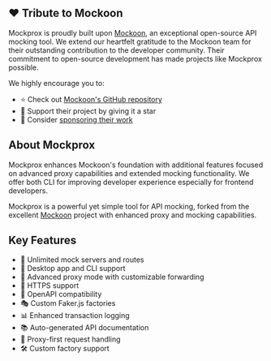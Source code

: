 ## ❤️ Tribute to Mockoon

Mockprox is proudly built upon [Mockoon](https://mockoon.com), an exceptional open-source API mocking tool. We extend our heartfelt gratitude to the Mockoon team for their outstanding contribution to the developer community. Their commitment to open-source development has made projects like Mockprox possible.

We highly encourage you to:
- ⭐ Check out [Mockoon's GitHub repository](https://github.com/mockoon/mockoon)
- 🌟 Support their project by giving it a star
- 💝 Consider [sponsoring their work](https://github.com/sponsors/mockoon)

## About Mockprox

Mockprox enhances Mockoon's foundation with additional features focused on advanced proxy capabilities and extended mocking functionality. We offer both CLI for improving developer experience especially for frontend developers.

Mockprox is a powerful yet simple tool for API mocking, forked from the excellent [Mockoon](https://mockoon.com) project with enhanced proxy and mocking capabilities.

## Key Features

- 🚀 Unlimited mock servers and routes
- 📱 Desktop app and CLI support
- 🔄 Advanced proxy mode with customizable forwarding
- 🔐 HTTPS support
- 📝 OpenAPI compatibility
- 🎭 Custom Faker.js factories
- 📊 Enhanced transaction logging
- 📚 Auto-generated API documentation
- 🔄 Proxy-first request handling
- 🛠 Custom factory support

